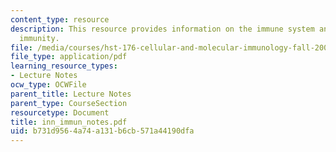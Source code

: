```yaml
---
content_type: resource
description: This resource provides information on the immune system and the innate
  immunity.
file: /media/courses/hst-176-cellular-and-molecular-immunology-fall-2005/b731d9564a74a131b6cb571a44190dfa_inn_immun_notes.pdf
file_type: application/pdf
learning_resource_types:
- Lecture Notes
ocw_type: OCWFile
parent_title: Lecture Notes
parent_type: CourseSection
resourcetype: Document
title: inn_immun_notes.pdf
uid: b731d956-4a74-a131-b6cb-571a44190dfa
---
```


